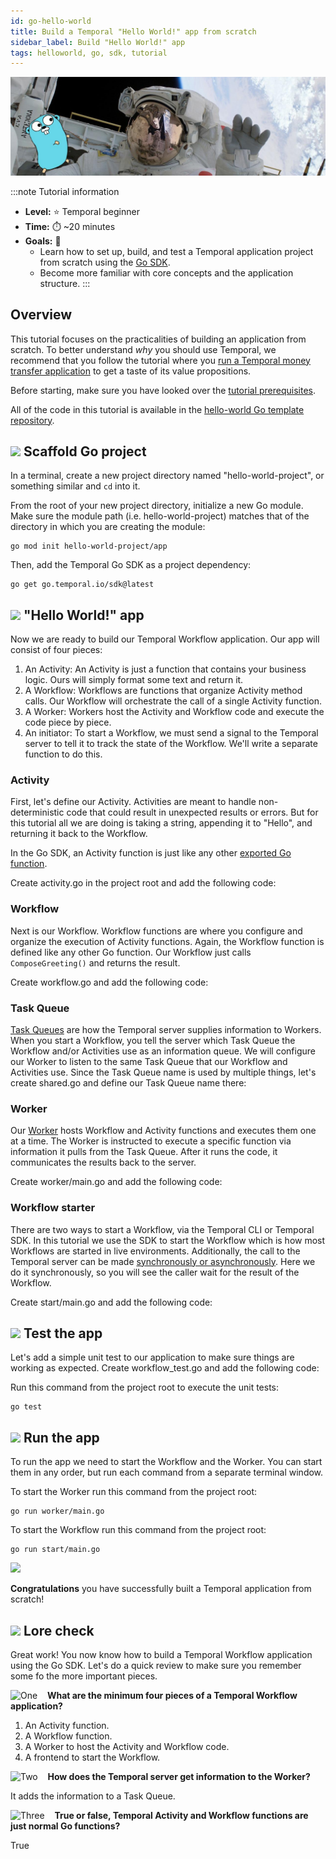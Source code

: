 ```yaml
---
id: go-hello-world
title: Build a Temporal "Hello World!" app from scratch
sidebar_label: Build "Hello World!" app
tags: helloworld, go, sdk, tutorial
---
```


<img class="docs-image-centered" src="https://raw.githubusercontent.com/temporalio/documentation-images/main/static/astronaut-hello-go.jpg" />

:::note Tutorial information
- **Level:** ⭐ Temporal beginner
- **Time:** ⏱️ ~20 minutes
- **Goals:** 🙌
  - Learn how to set up, build, and test a Temporal application project from scratch using the [Go SDK](https://github.com/temporalio/sdk-go).
  - Become more familiar with core concepts and the application structure.
:::

## Overview

This tutorial focuses on the practicalities of building an application from scratch. To better understand *why* you should use Temporal, we recommend that you follow the tutorial where you [run a Temporal money transfer application](/docs/go-run-your-first-app) to get a taste of its value propositions.

Before starting, make sure you have looked over the [tutorial prerequisites](/docs/go-sdk-tutorial-prerequisites).

All of the code in this tutorial is available in the [hello-world Go template repository](https://github.com/temporalio/hello-world-project-template-go).

## ![](https://raw.githubusercontent.com/temporalio/documentation-images/main/static/harbor-crane.png) Scaffold Go project

In a terminal, create a new project directory named "hello-world-project", or something similar and `cd` into it.

From the root of your new project directory, initialize a new Go module. Make sure the module path (i.e. hello-world-project) matches that of the directory in which you are creating the module:

```
go mod init hello-world-project/app
```

Then, add the Temporal Go SDK as a project dependency:

```
go get go.temporal.io/sdk@latest
```

## ![](https://raw.githubusercontent.com/temporalio/documentation-images/main/static/apps.png) "Hello World!" app

Now we are ready to build our Temporal Workflow application. Our app will consist of four pieces:

1. An Activity: An Activity is just a function that contains your business logic. Ours will simply format some text and return it.
2. A Workflow: Workflows are functions that organize Activity method calls. Our Workflow will orchestrate the call of a single Activity function.
3. A Worker: Workers host the Activity and Workflow code and execute the code piece by piece.
4. An initiator: To start a Workflow, we must send a signal to the Temporal server to tell it to track the state of the Workflow. We'll write a separate function to do this.

### Activity

First, let's define our Activity. Activities are meant to handle non-deterministic code that could result in unexpected results or errors. But for this tutorial all we are doing is taking a string, appending it to "Hello", and returning it back to the Workflow.

In the Go SDK, an Activity function is just like any other [exported Go function](https://tour.golang.org/basics/3).

Create activity.go in the project root and add the following code:

<!--SNIPSTART hello-world-project-template-go-activity-->
<!--SNIPEND-->

### Workflow

Next is our Workflow. Workflow functions are where you configure and organize the execution of Activity functions. Again, the Workflow function is defined like any other Go function. Our Workflow just calls `ComposeGreeting()` and returns the result.

Create workflow.go and add the following code:

<!--SNIPSTART hello-world-project-template-go-workflow-->
<!--SNIPEND-->

### Task Queue

[Task Queues](/docs/glossary/#task-queue) are how the Temporal server supplies information to Workers. When you start a Workflow, you tell the server which Task Queue the Workflow and/or Activities use as an information queue. We will configure our Worker to listen to the same Task Queue that our Workflow and Activities use. Since the Task Queue name is used by multiple things, let's create shared.go and define our Task Queue name there:

<!--SNIPSTART hello-world-project-template-go-shared-->
<!--SNIPEND-->

### Worker

Our [Worker](/docs/glossary/#worker) hosts Workflow and Activity functions and executes them one at a time. The Worker is instructed to execute a specific function via information it pulls from the Task Queue. After it runs the code, it communicates the results back to the server.

Create worker/main.go and add the following code:

<!--SNIPSTART hello-world-project-template-go-worker-->
<!--SNIPEND-->

### Workflow starter

There are two ways to start a Workflow, via the Temporal CLI or Temporal SDK. In this tutorial we use the SDK to start the Workflow which is how most Workflows are started in live environments. Additionally, the call to the Temporal server can be made [synchronously or asynchronously](/docs/go-sync-vs-async-start). Here we do it synchronously, so you will see the caller wait for the result of the Workflow.

Create start/main.go and add the following code:

<!--SNIPSTART hello-world-project-template-go-start-workflow-->
<!--SNIPEND-->

##  ![](https://raw.githubusercontent.com/temporalio/documentation-images/main/static/check.png) Test the app

Let's add a simple unit test to our application to make sure things are working as expected. Create workflow_test.go and add the following code:

<!--SNIPSTART hello-world-project-template-go-workflow-test-->
<!--SNIPEND-->

Run this command from the project root to execute the unit tests:

```
go test
```

## ![](https://raw.githubusercontent.com/temporalio/documentation-images/main/static/running.png) Run the app

To run the app we need to start the Workflow and the Worker. You can start them in any order, but run each command from a separate terminal window.

To start the Worker run this command from the project root:

```
go run worker/main.go
```

To start the Workflow run this command from the project root:

```
go run start/main.go
```

<img class="docs-image-centered docs-image-max-width-20" src="https://raw.githubusercontent.com/temporalio/documentation-images/main/static/confetti.png" />

**Congratulations** you have successfully built a Temporal application from scratch!

## ![](https://raw.githubusercontent.com/temporalio/documentation-images/main/static/wisdom.png) Lore check

Great work! You now know how to build a Temporal Workflow application using the Go SDK. Let's do a quick review to make sure you remember some fo the more important pieces.

![One](https://raw.githubusercontent.com/temporalio/documentation-images/main/static/one.png) &nbsp;&nbsp; **What are the minimum four pieces of a Temporal Workflow application?**

1. An Activity function.
2. A Workflow function.
3. A Worker to host the Activity and Workflow code.
4. A frontend to start the Workflow.

![Two](https://raw.githubusercontent.com/temporalio/documentation-images/main/static/two.png) &nbsp;&nbsp; **How does the Temporal server get information to the Worker?**

It adds the information to a Task Queue.

![Three](https://raw.githubusercontent.com/temporalio/documentation-images/main/static/three.png) &nbsp;&nbsp; **True or false, Temporal Activity and Workflow functions are just normal Go functions?**

True
